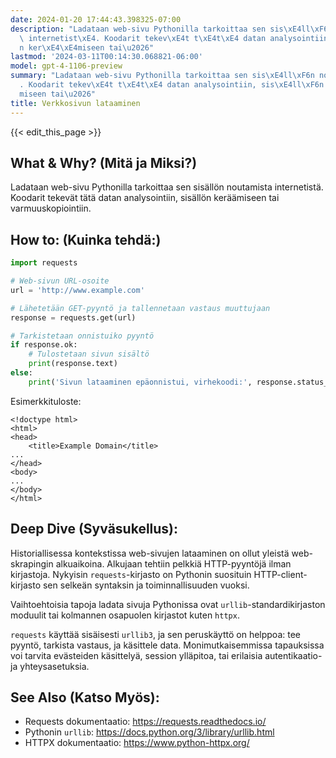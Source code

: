 ```yaml
---
date: 2024-01-20 17:44:43.398325-07:00
description: "Ladataan web-sivu Pythonilla tarkoittaa sen sis\xE4ll\xF6n noutamista\
  \ internetist\xE4. Koodarit tekev\xE4t t\xE4t\xE4 datan analysointiin, sis\xE4ll\xF6\
  n ker\xE4\xE4miseen tai\u2026"
lastmod: '2024-03-11T00:14:30.068821-06:00'
model: gpt-4-1106-preview
summary: "Ladataan web-sivu Pythonilla tarkoittaa sen sis\xE4ll\xF6n noutamista internetist\xE4\
  . Koodarit tekev\xE4t t\xE4t\xE4 datan analysointiin, sis\xE4ll\xF6n ker\xE4\xE4\
  miseen tai\u2026"
title: Verkkosivun lataaminen
---
```


{{< edit_this_page >}}

## What & Why? (Mitä ja Miksi?)
Ladataan web-sivu Pythonilla tarkoittaa sen sisällön noutamista internetistä. Koodarit tekevät tätä datan analysointiin, sisällön keräämiseen tai varmuuskopiointiin.

## How to: (Kuinka tehdä:)

```Python
import requests

# Web-sivun URL-osoite
url = 'http://www.example.com'

# Lähetetään GET-pyyntö ja tallennetaan vastaus muuttujaan
response = requests.get(url)

# Tarkistetaan onnistuiko pyyntö
if response.ok:
    # Tulostetaan sivun sisältö
    print(response.text)
else:
    print('Sivun lataaminen epäonnistui, virhekoodi:', response.status_code)
```

Esimerkkituloste:

```
<!doctype html>
<html>
<head>
    <title>Example Domain</title>
...
</head>
<body>
...
</body>
</html>
```

## Deep Dive (Syväsukellus):

Historiallisessa kontekstissa web-sivujen lataaminen on ollut yleistä web-skrapingin alkuaikoina. Alkujaan tehtiin pelkkiä HTTP-pyyntöjä ilman kirjastoja. Nykyisin `requests`-kirjasto on Pythonin suosituin HTTP-client-kirjasto sen selkeän syntaksin ja toiminnallisuuden vuoksi. 

Vaihtoehtoisia tapoja ladata sivuja Pythonissa ovat `urllib`-standardikirjaston moduulit tai kolmannen osapuolen kirjastot kuten `httpx`. 

`requests` käyttää sisäisesti `urllib3`, ja sen peruskäyttö on helppoa: tee pyyntö, tarkista vastaus, ja käsittele data. Monimutkaisemmissa tapauksissa voi tarvita evästeiden käsittelyä, session ylläpitoa, tai erilaisia autentikaatio- ja yhteysasetuksia.

## See Also (Katso Myös):

- Requests dokumentaatio: https://requests.readthedocs.io/
- Pythonin `urllib`: https://docs.python.org/3/library/urllib.html
- HTTPX dokumentaatio: https://www.python-httpx.org/
